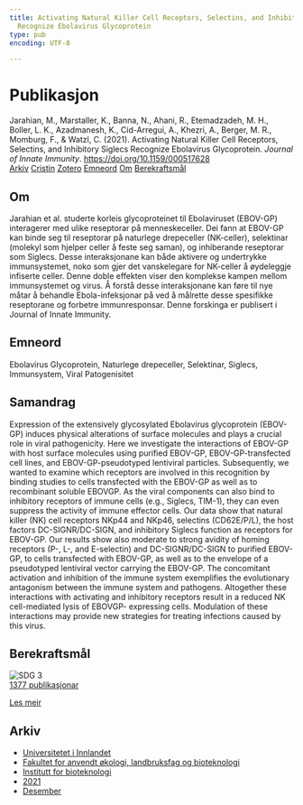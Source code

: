 ```yaml
---
title: Activating Natural Killer Cell Receptors, Selectins, and Inhibitory Siglecs
  Recognize Ebolavirus Glycoprotein
type: pub
encoding: UTF-8

---
```

<h1>Publikasjon</h1>
<article id="csl-bib-container-EQT7XYW7" class="csl-bib-container">
  <div class="csl-bib-body"> <div class="csl-entry">Jarahian, M., Marstaller, K., Banna, N., Ahani, R., Etemadzadeh, M. H., Boller, L. K., Azadmanesh, K., Cid-Arregui, A., Khezri, A., Berger, M. R., Momburg, F., &#38; Watzl, C. (2021). Activating Natural Killer Cell Receptors, Selectins, and Inhibitory Siglecs Recognize Ebolavirus Glycoprotein. <i>Journal of Innate Immunity</i>. <a href="https://doi.org/10.1159/000517628">https://doi.org/10.1159/000517628</a></div> </div>
  <div class="csl-bib-buttons">
    <a href="#taxonomy-article-EQT7XYW7" alt="archive" class="csl-bib-button">Arkiv</a>
    <a href="https://app.cristin.no/results/show.jsf?id=1965731" alt="Cristin" class="csl-bib-button">Cristin</a>
    <a href="http://zotero.org/groups/5881554/items/EQT7XYW7" alt="Zotero" class="csl-bib-button">Zotero</a>
    <a href="#keywords-article-EQT7XYW7" alt="keywords" class="csl-bib-button">Emneord</a>
    <a href="#about-article-EQT7XYW7" alt="about_pub" class="csl-bib-button">Om</a>
    <a href="#sdg-article-EQT7XYW7" alt="sdg" class="csl-bib-button">Berekraftsmål</a>
  </div>
  <div id="csl-bib-meta-container-EQT7XYW7"></div>
</article>
<div id="csl-bib-meta-EQT7XYW7" class="csl-bib-meta">
  <article id="about-article-EQT7XYW7" class="about_pub-article">
    <h1>Om</h1>
    Jarahian et al. studerte korleis glycoproteinet til Ebolaviruset (EBOV-GP) interagerer med ulike reseptorar på menneskeceller. Dei fann at EBOV-GP kan binde seg til reseptorar på naturlege drepeceller (NK-celler), selektinar (molekyl som hjelper celler å feste seg saman), og inhiberande reseptorar som Siglecs. Desse interaksjonane kan både aktivere og undertrykke immunsystemet, noko som gjer det vanskelegare for NK-celler å øydeleggje infiserte celler. Denne doble effekten viser den komplekse kampen mellom immunsystemet og virus. Å forstå desse interaksjonane kan føre til nye måtar å behandle Ebola-infeksjonar på ved å målrette desse spesifikke reseptorane og forbetre immunresponsar. Denne forskinga er publisert i Journal of Innate Immunity.
  </article>
  <article id="keywords-article-EQT7XYW7" class="keywords-article">
    <h1>Emneord</h1>
    Ebolavirus Glycoprotein, Naturlege drepeceller, Selektinar, Siglecs, Immunsystem, Viral Patogenisitet
  </article>
  <article id="abstract-article-EQT7XYW7" class="abstract-article">
    <h1>Samandrag</h1>
    Expression of the extensively glycosylated Ebolavirus glycoprotein (EBOV-GP) induces physical alterations of surface molecules and plays a crucial role in viral pathogenicity. Here we investigate the interactions of EBOV-GP with host surface molecules using purified EBOV-GP, EBOV-GP-transfected cell lines, and EBOV-GP-pseudotyped lentiviral particles. Subsequently, we wanted to examine which receptors are involved in this recognition by binding studies to cells transfected with the EBOV-GP as well as to recombinant soluble EBOVGP. As the viral components can also bind to inhibitory receptors of immune cells (e.g., Siglecs, TIM-1), they can even suppress the activity of immune effector cells. Our data show that natural killer (NK) cell receptors NKp44 and NKp46, selectins (CD62E/P/L), the host factors DC-SIGNR/DC-SIGN, and inhibitory Siglecs function as receptors for EBOV-GP. Our results show also moderate to strong avidity of homing receptors (P-, L-, and E-selectin) and DC-SIGNR/DC-SIGN to purified EBOV-GP, to cells transfected with EBOV-GP, as well as to the envelope of a pseudotyped lentiviral vector carrying the EBOV-GP. The concomitant activation and inhibition of the immune system exemplifies the evolutionary antagonism between the immune system and pathogens. Altogether these interactions with activating and inhibitory receptors result in a reduced NK cell-mediated lysis of EBOVGP- expressing cells. Modulation of these interactions may provide new strategies for treating infections caused by this virus.
  </article>
  <article id="sdg-article-EQT7XYW7" class="sdg-article">
    <h1>Berekraftsmål</h1>
    <div class="sdg-container"><div id="sdg3" class="sdg">
        <img src="{{< params subfolder >}}images/sdg/sdg03_nn.png" class="image" alt="SDG 3">
        <div class="sdg-overlay">
          <a href="{{< params subfolder >}}nn/archive/?sdg=3#archive" class="sdg-publication-count"><span>1377</span> publikasjonar</a>
          <p><a href="https://fn.no/om-fn/fns-baerekraftsmaal/god-helse-og-livskvalitet?lang=nno-NO" class="sdg-read-more">Les meir</a></p>
        </div>
      </div></div>
  </article>
  <article id="taxonomy-article-EQT7XYW7" class="taxonomy-article">
    <h1>Arkiv</h1>
    <ul>
      <li><a href="{{< params subfolder >}}nn/archive/?key=3DCRN523">Universitetet i Innlandet</a></li>
      <li><a href="{{< params subfolder >}}nn/archive/?key=T77LXH6D">Fakultet for anvendt økologi, landbruksfag og bioteknologi</a></li>
      <li><a href="{{< params subfolder >}}nn/archive/?key=VL6KDQ85">Institutt for bioteknologi</a></li>
      <li><a href="{{< params subfolder >}}nn/archive/?key=FJH75VJD">2021</a></li>
      <li><a href="{{< params subfolder >}}nn/archive/?key=H75X8VE3">Desember</a></li>
    </ul>
  </article>
</div>
